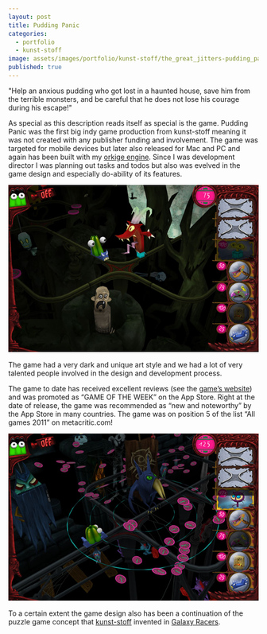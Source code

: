 ```yaml
---
layout: post
title: Pudding Panic
categories:
  - portfolio
  - kunst-stoff
image: assets/images/portfolio/kunst-stoff/the_great_jitters-pudding_panic.jpg
published: true
---
```

"Help an anxious pudding who got lost in a haunted house, save him from the terrible monsters, and be careful that he does not lose his courage during his escape!"

As special as this description reads itself as special is the game. Pudding Panic was the first big indy game production from kunst-stoff meaning it was not created with any publisher funding and involvement. The game was targeted for mobile devices but later also released for Mac and PC and again has been built with my [orkige engine](/portfolio/orkitec/orkige-orkitec-game-engine). Since I was development director I was planning out tasks and todos but also was evelved in the game design and especially do-ability of its features.

 ![Pudding_screenshot](/assets/images/portfolio/kunst-stoff/ks_site_pudding_screenshot01.jpg)
 
 The game had a very dark and unique art style and we had a lot of very talented people involved in the design and development process. 
 
 The game to date has received excellent reviews (see the [game’s website](http://www.thegreatjitters.com/pudding_panic.html)) and was promoted as “GAME OF THE WEEK” on the App Store. Right at the date of release, the game was recommended as “new and noteworthy” by the App Store in many countries. The game was on position 5 of the list “All games 2011” on metacritic.com!  
 
 ![Pudding_screenshot](/assets/images/portfolio/kunst-stoff/ks_site_pudding_screenshot05.jpg)
 
To a certain extent the game design also has been a continuation of the puzzle game concept that [kunst-stoff](/portfolio/kunst-stoff/) invented in [Galaxy Racers](/portfolio/kunst-stoff/kunst-stoff-gmbh-galaxy-racers).
